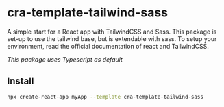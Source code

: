 # cra-template-tailwind-sass

A simple start for a React app with TailwindCSS and Sass. This package is set-up to use the tailwind base, but is extendable with sass. To setup your environment, read the official documentation of react and TailwindCSS.

*This package uses Typescript as default*

## Install

```bash
npx create-react-app myApp --template cra-template-tailwind-sass 
```
